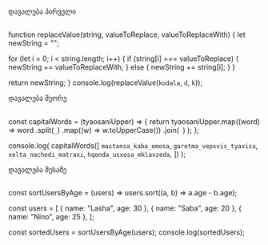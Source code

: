 დავალება პირველი
##
function replaceValue(string, valueToReplace, valueToReplaceWith) {
  let newString = "";

  for (let i = 0; i < string.length; i++) {
    if (string[i] === valueToReplace) {
      newString += valueToReplaceWith;
    } else {
      newString += string[i];
    }
  }

  return newString;
}
console.log(replaceValue(`kodala`, `d`, `k`));

 
დავალება მეორე
##
const capitalWords = (tyaosaniUpper) => {
  return tyaosaniUpper.map((word) =>
    word
      .split(`_`)
      .map((w) => w.toUpperCase())
      .join(` `)
  );
};

console.log(
  capitalWords([
    `mastansa_kaba_emosa`,
    `garetma_vepxvis_tyavisa`,
    `xelta_nachedi_matraxi`,
    `hqonda_usxosa_mklavzeda`,
  ])
);

დავალება მესამე
##
const sortUsersByAge = (users) => users.sort((a, b) => a.age - b.age);

const users = [
  { name: "Lasha", age: 30 },
  { name: "Saba", age: 20 },
  { name: "Nino", age: 25 },
];

const sortedUsers = sortUsersByAge(users);
console.log(sortedUsers);
